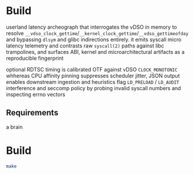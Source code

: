 # Build

userland latency archeograph that interrogates the vDSO in memory to resolve `__vdso_clock_gettime`/`__kernel_clock_gettime`/`__vdso_gettimeofday` and bypassing `dlsym` and glibc indirections entirely. it emits syscall micro latency telemetry and contrasts raw `syscall(2)` paths against libc trampolines, and surfaces ABI, kernel and microarchitectural artifacts as a reproducible fingerprint

optional RDTSC timing is calibrated OTF against vDSO `CLOCK_MONOTONIC` whhereas CPU affinity pinning suppresses scheduler jitter, JSON output enables downstream ingestion and heuristics flag `LD_PRELOAD` / `LD_AUDIT` interference and seccomp policy by probing invalid syscall numbers and inspecting errno vectors

## Requirements

a brain

# Build

```bash
make
```
